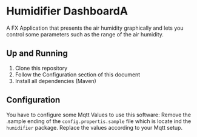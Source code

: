 # Humidifier DashboardA
A FX Application that presents the air humidity graphically and lets you control some parameters such as the
range of the air humidity.

## Up and Running

1. Clone this repository
2. Follow the Configuration section of this document
3. Install all dependencies (Maven)


## Configuration

You have to configure some Mqtt Values to use this software:
Remove the .sample ending of the `config.propertis.sample` file which is locate ind the `humidifier` package.
Replace the values according to your Mqtt setup.


